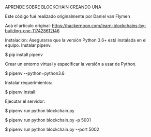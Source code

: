 APRENDE SOBRE BLOCKCHAIN CREANDO UNA

Este código fué realizado originalmente por Daniel van Flymen

Acá el artículo original:
https://hackernoon.com/learn-blockchains-by-building-one-117428612f46

Instalación:
Asegurarse que la versión Python 3.6+ está instalada en el equipo.
Instalar pipenv.

$ pip install pipenv 

Crear un entorno virtual y especificar la versión a usar de Python.

$ pipenv --python=python3.6

Instalar requerimientos:

$ pipenv install 

Ejecutar el servidor:

$ pipenv run python blockchain.py

$ pipenv run python blockchain.py -p 5001

$ pipenv run python blockchain.py --port 5002
